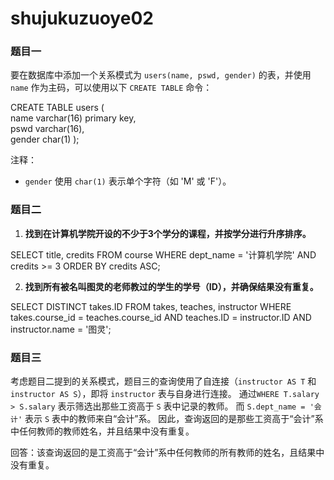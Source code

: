 # shujukuzuoye02
### 题目一

要在数据库中添加一个关系模式为 `users(name, pswd, gender)` 的表，并使用 `name` 作为主码，可以使用以下 `CREATE TABLE` 命令：

CREATE TABLE users (  
    name          varchar(16)   primary key,  
    pswd           varchar(16),  
    gender        char(1)
);

注释：
- `gender` 使用 `char(1)` 表示单个字符（如 'M' 或 'F'）。


### 题目二

1. **找到在计算机学院开设的不少于3个学分的课程，并按学分进行升序排序。**

SELECT title, credits
FROM course
WHERE dept_name = '计算机学院' AND credits >= 3
ORDER BY credits ASC;


2. **找到所有被名叫图灵的老师教过的学生的学号（ID），并确保结果没有重复。**

SELECT DISTINCT takes.ID
FROM takes, teaches, instructor
WHERE takes.course_id = teaches.course_id
AND teaches.ID = instructor.ID
AND instructor.name = '图灵';


### 题目三

考虑题目二提到的关系模式，题目三的查询使用了自连接（`instructor AS T` 和 `instructor AS S`），即将 `instructor` 表与自身进行连接。
通过`WHERE T.salary > S.salary` 表示筛选出那些工资高于 `S` 表中记录的教师。
而 `S.dept_name = '会计'` 表示 `S` 表中的教师来自“会计”系。
因此，查询返回的是那些工资高于“会计”系中任何教师的教师姓名，并且结果中没有重复。

回答：该查询返回的是工资高于“会计”系中任何教师的所有教师的姓名，且结果中没有重复。
